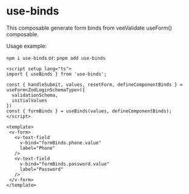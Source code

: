 # use-binds
This composable generate form binds from veeValidate useForm() composable.

Usage example:

`
npm i use-binds
`
or:
`
pnpm add use-binds
`
```vue
<script setup lang="ts">
import { useBinds } from 'use-binds';

const { handleSubmit, values, resetForm, defineComponentBinds } = useForm<ZodLoginSchemaType>({
  validationSchema,
  initialValues
})
const { formBinds } = useBinds(values, defineComponentBinds);
</script>

<template>
 <v-form>
   <v-text-field
     v-bind="formBinds.phone.value"
     label="Phone"
   />
   <v-text-field
     v-bind="formBinds.password.value"
     label="Password"
   />
 </v-form>
</template>
```
